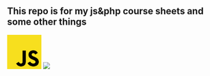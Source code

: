 <h2>This repo is for my js&php course sheets and some other things</h2>
<div>
<img src="https://raw.githubusercontent.com/jordanpapaleo/web-logos/master/logos/javascript.svg" style="height:80px">
<img src="https://th.bing.com/th/id/R.be8d9eedd771ac8a2ecced0e087a760b?rik=KcSTJpDs6FEK8w&pid=ImgRaw&r=0" style="height:80px">
</div>
